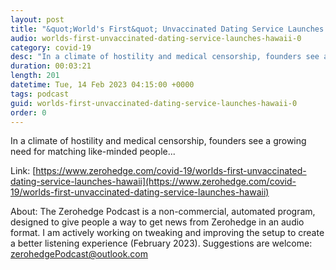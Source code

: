 ```yaml
---
layout: post
title: "&quot;World's First&quot; Unvaccinated Dating Service Launches In Hawaii"
audio: worlds-first-unvaccinated-dating-service-launches-hawaii-0
category: covid-19
desc: "In a climate of hostility and medical censorship, founders see a growing need for matching like-minded people..."
duration: 00:03:21
length: 201
datetime: Tue, 14 Feb 2023 04:15:00 +0000
tags: podcast
guid: worlds-first-unvaccinated-dating-service-launches-hawaii-0
order: 0
---
```

In a climate of hostility and medical censorship, founders see a growing need for matching like-minded people...

Link: [https://www.zerohedge.com/covid-19/worlds-first-unvaccinated-dating-service-launches-hawaii](https://www.zerohedge.com/covid-19/worlds-first-unvaccinated-dating-service-launches-hawaii)

About: The Zerohedge Podcast is a non-commercial, automated program, designed to give people a way to get news from Zerohedge in an audio format.  I am actively working on tweaking and improving the setup to create a better listening experience (February 2023).  Suggestions are welcome: [zerohedgePodcast@outlook.com](mailto:zerohedgePodcast@outlook.com)